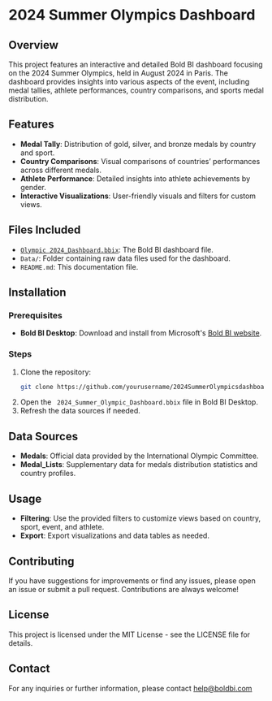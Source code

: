 # 2024 Summer Olympics Dashboard

## Overview
This project features an interactive and detailed Bold BI dashboard focusing on the 2024 Summer   Olympics, held in August 2024 in Paris. The dashboard provides insights into various aspects of the event, including medal tallies, athlete performances, country comparisons, and sports medal distribution.

## Features
- **Medal Tally**: Distribution of gold, silver, and bronze medals by country and sport.
- **Country Comparisons**: Visual comparisons of countries’ performances across different medals.
- **Athlete Performance**: Detailed insights into athlete achievements by gender.
- **Interactive Visualizations**: User-friendly visuals and filters for custom views.

## Files Included
- [`Olympic 2024_Dashboard.bbix`](https://github.com/boldbi/dashboard-examples/blob/sports_dashboard_624370/Sports/2024%20Summer%20Olympics%20Dashboard/2024%20Summer%20Olympics%20Dashboard.bbix): The Bold BI dashboard file.
- `Data/`: Folder containing raw data files used for the dashboard.
- `README.md`: This documentation file.

## Installation

### Prerequisites
- **Bold BI Desktop**: Download and install from Microsoft's [Bold BI website](https://www.boldbi.com/).

### Steps
1. Clone the repository:
    ```bash
    git clone https://github.com/yourusername/2024SummerOlympicsdashboard.git
    ```
2. Open the ` 2024_Summer_Olympic_Dashboard.bbix` file in Bold BI Desktop.
3. Refresh the data sources if needed.

## Data Sources
- **Medals**: Official data provided by the International Olympic Committee.
- **Medal_Lists**: Supplementary data for medals distribution statistics and country profiles.

## Usage
- **Filtering**: Use the provided filters to customize views based on country, sport, event, and athlete.
- **Export**: Export visualizations and data tables as needed.

## Contributing
If you have suggestions for improvements or find any issues, please open an issue or submit a pull request. Contributions are always welcome!

## License
This project is licensed under the MIT License - see the LICENSE file for details.

## Contact
For any inquiries or further information, please contact help@boldbi.com 

